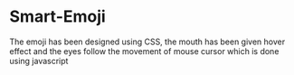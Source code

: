 # Smart-Emoji

The emoji has been designed using CSS, the mouth has been given hover effect and the eyes follow the movement of mouse cursor which is done using javascript
